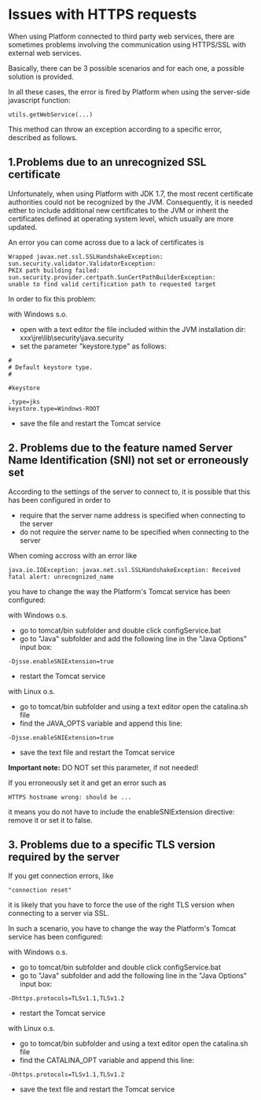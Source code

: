 # Issues with HTTPS requests

When using Platform connected to third party web services, there are sometimes problems involving the communication using HTTPS/SSL with external web services.

Basically, there can be 3 possible scenarios and for each one, a possible solution is provided.

In all these cases, the error is fired by Platform when using the server-side javascript function:

```text
utils.getWebService(...)
```

This method can throw an exception according to a specific error, described as follows.

## **1.Problems due to an unrecognized SSL certificate**

Unfortunately, when using Platform with JDK 1.7, the most recent certificate authorities could not be recognized by the JVM. Consequently, it is needed either to include additional new certificates to the JVM or inherit the certificates defined at operating system level, which usually are more updated.

An error you can come across due to a lack of certificates is

```text
Wrapped javax.net.ssl.SSLHandshakeException: sun.security.validator.ValidatorException: 
PKIX path building failed: sun.security.provider.certpath.SunCertPathBuilderException: 
unable to find valid certification path to requested target
```

In order to fix this problem:

with Windows s.o.

* open with a text editor the file included within the JVM installation dir: xxx\jre\lib\security\java.security
* set the parameter "keystore.type" as follows:

```text
#
# Default keystore type.
#

#keystore

.type=jks
keystore.type=Windows-ROOT
```

* save the file and restart the Tomcat service

## **2. Problems due to the feature named Server Name Identification \(SNI\) not set or erroneously set**

According to the settings of the server to connect to, it is possible that this has been configured in order to

* require that the server name address is specified when connecting to the server
* do not require the server name to be specified when connecting to the server

When coming accross with an error like

```text
java.io.IOException: javax.net.ssl.SSLHandshakeException: Received fatal alert: unrecognized_name
```

you have to change the way the Platform's Tomcat service has been configured:

with Windows o.s.

* go to tomcat/bin subfolder and double click configService.bat
* go to "Java" subfolder and add the following line in the "Java Options" input box:

```text
-Djsse.enableSNIExtension=true
```

* restart the Tomcat service

with Linux o.s.

* go to tomcat/bin subfolder and using a text editor open the catalina.sh file
* find the JAVA\_OPTS variable and append this line:

```text
-Djsse.enableSNIExtension=true
```

* save the text file and restart the Tomcat service

**Important note:** DO NOT set this parameter, if not needed!

If you erroneously set it and get an error such as

```text
HTTPS hostname wrong: should be ...
```

it means you do not have to include the enableSNIExtension directive: remove it or set it to false.

## **3. Problems due to a specific TLS version required by the server**

If you get connection errors, like

```text
"connection reset"
```

it is likely that you have to force the use of the right TLS version when connecting to a server via SSL.

In such a scenario, you have to change the way the Platform's Tomcat service has been configured:

with Windows o.s.

* go to tomcat/bin subfolder and double click configService.bat
* go to "Java" subfolder and add the following line in the "Java Options" input box:

```text
-Dhttps.protocols=TLSv1.1,TLSv1.2
```

* restart the Tomcat service

with Linux o.s.

* go to tomcat/bin subfolder and using a text editor open the catalina.sh file
* find the CATALINA\_OPT variable and append this line:

```text
-Dhttps.protocols=TLSv1.1,TLSv1.2
```

* save the text file and restart the Tomcat service

